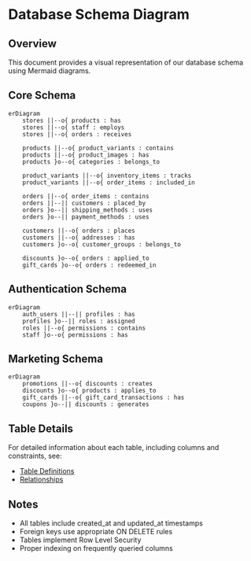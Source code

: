 # Database Schema Diagram

## Overview

This document provides a visual representation of our database schema using Mermaid diagrams.

## Core Schema

```mermaid
erDiagram
    stores ||--o{ products : has
    stores ||--o{ staff : employs
    stores ||--o{ orders : receives
    
    products ||--o{ product_variants : contains
    products ||--o{ product_images : has
    products }o--o{ categories : belongs_to
    
    product_variants ||--o{ inventory_items : tracks
    product_variants ||--o{ order_items : included_in
    
    orders ||--o{ order_items : contains
    orders ||--|| customers : placed_by
    orders }o--|| shipping_methods : uses
    orders }o--|| payment_methods : uses
    
    customers ||--o{ orders : places
    customers ||--o{ addresses : has
    customers }o--o{ customer_groups : belongs_to
    
    discounts }o--o{ orders : applied_to
    gift_cards }o--o{ orders : redeemed_in
```

## Authentication Schema

```mermaid
erDiagram
    auth_users ||--|| profiles : has
    profiles }o--|| roles : assigned
    roles ||--o{ permissions : contains
    staff }o--o{ permissions : has
```

## Marketing Schema

```mermaid
erDiagram
    promotions ||--o{ discounts : creates
    discounts }o--o{ products : applies_to
    gift_cards ||--o{ gift_card_transactions : has
    coupons }o--|| discounts : generates
```

## Table Details

For detailed information about each table, including columns and constraints, see:
- [Table Definitions](./tables.md)
- [Relationships](./relationships.md)

## Notes

- All tables include created_at and updated_at timestamps
- Foreign keys use appropriate ON DELETE rules
- Tables implement Row Level Security
- Proper indexing on frequently queried columns
